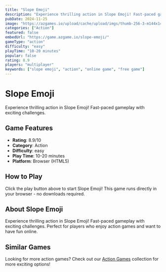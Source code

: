 ```yaml
---
title: "Slope Emoji"
description: "Experience thrilling action in Slope Emoji! Fast-paced gameplay with exciting challenges."
pubDate: 2024-11-25
image: "https://azgames.io/upload/cache/upload/imgs/thumb-256-3-m144x144.webp"
categories: ["Action"]
featured: false
embedUrl: "https://game.azgame.io/slope-emoji/"
gameType: "action"
difficulty: "easy"
playTime: "10-20 minutes"
popular: false
rating: 8.9
players: "multiplayer"
keywords: ["slope emoji", "action", "online game", "free game"]
---
```


# Slope Emoji

Experience thrilling action in Slope Emoji! Fast-paced gameplay with exciting challenges.

## Game Features

- **Rating**: 8.9/10
- **Category**: Action
- **Difficulty**: easy
- **Play Time**: 10-20 minutes
- **Platform**: Browser (HTML5)

## How to Play

Click the play button above to start Slope Emoji! This game runs directly in your browser - no downloads required.

## About Slope Emoji

Experience thrilling action in Slope Emoji! Fast-paced gameplay with exciting challenges. Perfect for players who enjoy action games and want to have fun online.

## Similar Games

Looking for more action games? Check out our [Action Games](/categories/action) collection for more exciting options!
